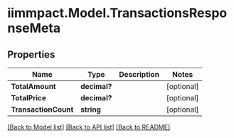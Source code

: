 # iimmpact.Model.TransactionsResponseMeta
## Properties

Name | Type | Description | Notes
------------ | ------------- | ------------- | -------------
**TotalAmount** | **decimal?** |  | [optional] 
**TotalPrice** | **decimal?** |  | [optional] 
**TransactionCount** | **string** |  | [optional] 

[[Back to Model list]](../README.md#documentation-for-models) [[Back to API list]](../README.md#documentation-for-api-endpoints) [[Back to README]](../README.md)

